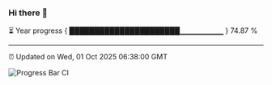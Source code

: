 ### Hi there 👋

⏳ Year progress { ██████████████████████▁▁▁▁▁▁▁▁ } 74.87 %

---

⏰ Updated on Wed, 01 Oct 2025 06:38:00 GMT

![Progress Bar CI](https://github.com/DhruviPatel157/GitHub-Actions-Demo/workflows/Progress%20Bar%20CI/badge.svg)
